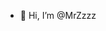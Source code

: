 - 👋 Hi, I’m @MrZzzz


<!---
MrZzzz/MrZzzz is a ✨ special ✨ repository because its `README.md` (this file) appears on your GitHub profile.
You can click the Preview link to take a look at your changes.
--->
